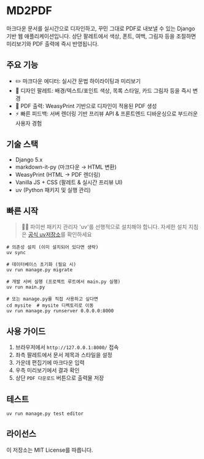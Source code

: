 # MD2PDF

마크다운 문서를 실시간으로 디자인하고, 꾸민 그대로 PDF로 내보낼 수 있는 Django 기반 웹 애플리케이션입니다. 상단 팔레트에서 색상, 폰트, 여백, 그림자 등을 조절하면 미리보기와 PDF 출력에 즉시 반영됩니다.

## 주요 기능

- ✏️ 마크다운 에디터: 실시간 문법 하이라이팅과 미리보기
- 🎨 디자인 팔레트: 배경/텍스트/포인트 색상, 목록 스타일, 카드 그림자 등을 즉시 변경
- 📄 PDF 출력: WeasyPrint 기반으로 디자인이 적용된 PDF 생성
- ⚡ 빠른 피드백: 서버 렌더링 기반 프리뷰 API & 프론트엔드 디바운싱으로 부드러운 사용자 경험

## 기술 스택

- Django 5.x
- markdown-it-py (마크다운 → HTML 변환)
- WeasyPrint (HTML → PDF 렌더링)
- Vanilla JS + CSS (팔레트 & 실시간 프리뷰 UI)
- uv (Python 패키지 및 실행 관리)

## 빠른 시작

> 🙋‍♂️ 파이썬 패키지 관리자 'uv'를 선행적으로 설치해야 합니다.
> 자세한 설치 지침은 [공식 uv저장소](https://github.com/astral-sh/uv)를 확인하세요 

```pwsh
# 의존성 설치 (이미 설치되어 있다면 생략)
uv sync

# 데이터베이스 초기화 (필요 시)
uv run manage.py migrate

# 개발 서버 실행 (프로젝트 루트에서 main.py 실행)
uv run main.py

# 또는 manage.py를 직접 사용하고 싶다면
cd mysite  # mysite 디렉토리로 이동
uv run manage.py runserver 0.0.0.0:8000
```

## 사용 가이드

1. 브라우저에서 `http://127.0.0.1:8000/` 접속
2. 좌측 팔레트에서 문서 제목과 스타일을 설정
3. 가운데 편집기에 마크다운 입력
4. 우측 미리보기에서 결과 확인
5. 상단 `PDF 다운로드` 버튼으로 출력물 저장

## 테스트

```pwsh
uv run manage.py test editor
```

## 라이선스

이 저장소는 MIT License를 따릅니다.
